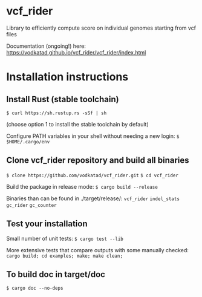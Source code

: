 # vcf_rider
 Library to efficiently compute score on individual genomes starting from vcf files 

Documentation (ongoing!) here:
https://vodkatad.github.io/vcf_rider/vcf_rider/index.html

# Installation instructions

## Install Rust (stable toolchain)

`$ curl https://sh.rustup.rs -sSf | sh`

(choose option 1 to install the stable toolchain by default)

Configure PATH variables in your shell without needing a new login:
`$ $HOME/.cargo/env`

## Clone vcf_rider repository and build all binaries

`$ clone https://github.com/vodkatad/vcf_rider.git`
`$ cd vcf_rider`

Build the package in release mode:
`$ cargo build --release`

Binaries than can be found in ./target/release/:
`vcf_rider`
`indel_stats`
`gc_rider`
`gc_counter`

## Test your installation

Small number of unit tests:
`$ cargo test --lib`

More extensive tests that compare outputs with some manually checked:
`cargo build; cd examples; make; make clean;`

## To build doc in target/doc
`$ cargo doc --no-deps`